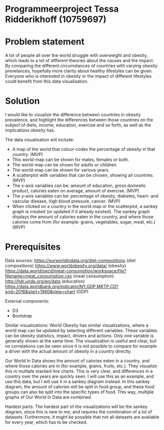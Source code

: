 # Programmeerproject Tessa Ridderikhoff (10759697)

# Problem statement
A lot of people all over the world struggle with overweight and obesity, which leads to a lot of different theories about the causes and the impact. By comparing the different circumstances of countries with varying obesity prevelances, hopefully more clarity about healthy lifestyles can be given. Everyone who is interested in obesity or the impact of different lifestyles could benefit from this data visualisation.

# Solution
I would like to visualize the difference between countries in obesity prevalence, and highlight the differences between those countries on the subject of diets, income, education, exercise and so forth, as well as the implications obesity has.

The data visualisation will include:
- A map of the world that colour-codes the percentage of obesity in that country. (MVP)
- This world-map can be shown for males, females or both.
- The world-map can be shown for adults or children.
- The world-map can be shown for various years.
- A scatterplot with variables that can be chosen, showing all countries. (MVP)
- The x-axis variables can be: amount of education, gross domestic product, calories eaten on average, amount of exercise. (MVP)
- The y-axis variables can be: percentage of obesity, diabetes, heart- and vascular disease, high blood pressure, cancer. (MVP)
- When clicked on a country in the world map or the scatterplot, a sankey graph is created (or updated if it already existed). The sankey graph displays the amount of calories eaten in the country, and where those calories come from (for example: grains, vegetables, sugar, meat, etc.) (MVP)

# Prerequisites
Data sources:
https://ourworldindata.org/diet-compositions (diet compositions)
https://www.worldobesity.org/data/ (obesity)
https://data.world/oecd/meat-consumption/workspace/file?filename=meat_consumption.csv (meat consumption)
http://hdr.undp.org/en/data (education)
https://data.worldbank.org/indicator/NY.GDP.MKTP.CD?end=2016&start=1960&view=chart (GDP)

External components:
- D3
- Bootstrap

Similar visualizations:
World Obesity has similar visualizations, where a world map can be updated by selecting different variables. These variables can be obesity statistics, impact, drivers and actions. Only one variable is generally shown at the same time. The visualization is useful and clear, but no correlations can be seen since it is not possible to compare for example a driver with the actual amount of obesity in a country directly. 

Our World In Data shows the amount of calories eaten in a country, and where those calories are in (for example, grains, fruits, etc.). They visualize this in multiple stacked line charts. This is very clear, and differences in a country over the years are quickly seen. I will use this as an example, and use this data, but I will use it in a sankey diagram instead. In this sankey diagram, the amount of calories will be split in food group, and these food groups can also be split into the specific types of food. This way, multiple graphs of Our World In Data are combined. 

Hardest parts:
The hardest part of the visualizations will be the sankey diagram, since this is new to me, and requires the combination of a lot of datasets. Furthermore, it might be possible that not all datasets are available for every year, which has to be checked.


